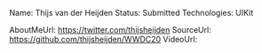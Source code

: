 Name: Thijs van der Heijden
Status: Submitted
Technologies: UIKit

AboutMeUrl: https://twitter.com/thijsheijden
SourceUrl: https://github.com/thijsheijden/WWDC20
VideoUrl: 

<!---
EXAMPLE
Name: John Appleseed
Status: Submitted <or> Winner <or> Distinguished <or> Rejected
Technologies: SwiftUI, RealityKit, CoreGraphic

AboutMeUrl: https://linkedin.com/in/johnappleseed
SourceUrl: https://github.com/johnappleseed/wwdc2025
VideoUrl: https://youtu.be/ABCDE123456
-->
